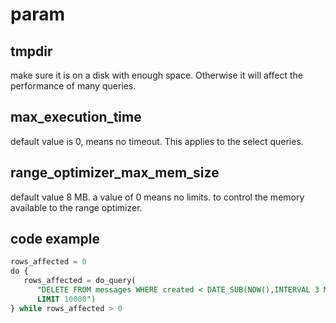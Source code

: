 # param

## tmpdir
make sure it is on a disk with enough space. Otherwise it will affect the performance of many queries.

## max_execution_time
default value is 0, means no timeout. This applies to the select queries.

## range_optimizer_max_mem_size
default value 8 MB. a value of 0 means no limits. to control the memory available to the range optimizer.

## code example
```sql
rows_affected = 0
do {
   rows_affected = do_query(
      "DELETE FROM messages WHERE created < DATE_SUB(NOW(),INTERVAL 3 MONTH)
      LIMIT 10000")
} while rows_affected > 0
```